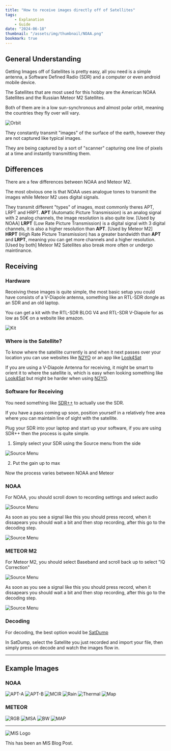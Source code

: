 ```yaml
---
title: "How to receive images directly off of Satellites"
tags:
    - Explanation
    - Guide
date: "2024-06-18"
thumbnail: "/assets/img/thumbnail/NOAA.png"
bookmark: true
---
```


## General Understanding

Getting Images off of Satellites is pretty easy, all you need is a simple antenna, a Software Defined Radio (SDR) and a computer or even android mobile device.

The Satellites that are most used for this hobby are the American NOAA Satellites and the Russian Meteor M2 Satellites.

Both of them are in a low sun-synchronous and almost polar orbit, meaning the countries they fly over will vary.

![Orbit](/assets/orbit.gif)

They constantly transmit "images" of the surface of the earth, however they are not captured like typical images.

They are being captured by a sort of "scanner" capturing one line of pixels at a time and instantly transmitting them.

## Differences

There are a few differences between NOAA and Meteor M2.

The most obvious one is that NOAA uses analogue tones to transmit the images while Meteor M2 uses digital signals.

They transmit different "types" of images, most commonly theres APT, LRPT and HRPT.
**APT** (Automatic Picture Transmission) is an analog signal with 2 analog channels, the image resolution is also quite low. [Used by NOAA]
**LRPT** (Low Rate Picture Transmission) is a digital signal with 3 digital channels, it is also a higher resolution than **APT**. [Used by Meteor M2]
**HRPT** (High Rate Picture Transmission) has a greater bandwidth than **APT** and **LRPT**, meaning you can get more channels and a higher resolution. [Used by both]
Meteor M2 Satellites also break more often or undergo maintinance.

## Receiving

### Hardware

Receiving these images is quite simple, the most basic setup you could have consists of a V-Diapole antenna, something like an RTL-SDR dongle as an SDR and an old laptop.

You can get a kit with the RTL-SDR BLOG V4 and RTL-SDR V-Diapole for as low as 50€ on a website like amazon.

![Kit](/assets/RTL-SDR-V4-with-Dipole-Antenna-Kit.png)

### Where is the Satellite?

To know where the satellite currently is and when it next passes over your location you can use websites like [N2YO](https://n2yo.com) or an app like [Look4Sat](https://github.com/rt-bishop/Look4Sat)

If you are using a V-Diapole Antenna for receiving, it might be smart to orient it to where the satellite is, which is easy when looking something like [Look4Sat](https://github.com/rt-bishop/Look4Sat) but might be harder when using [N2YO](https://n2yo.com).

### Software for Receiving

You need something like [SDR++](https://www.sdrpp.org/) to actually use the SDR.

If you have a pass coming up soon, position yourself in a relatively free area where you can maintain line of sight with the satellite.

Plug your SDR into your laptop and start up your software, if you are using SDR++ then the process is quite simple.

1.  Simply select your SDR using the Source menu from the side

![Source Menu](/assets/SourceMenuSDR.png)

2. Put the gain up to max

Now the process varies between NOAA and Meteor

### NOAA

For NOAA, you should scroll down to recording settings and select audio

![Source Menu](/assets/AUDIO.png)

As soon as you see a signal like this you should press record, when it dissapears you should wait a bit and then stop recording, after this go to the decoding step.

![Source Menu](/assets/NOAA.png)

### METEOR M2

For Meteor M2, you should select Baseband and scroll back up to select "IQ Correction"

![Source Menu](/assets/BASEBAND.png)

As soon as you see a signal like this you should press record, when it dissapears you should wait a bit and then stop recording, after this go to the decoding step.

![Source Menu](/assets/METEOR.png)

### Decoding

For decoding, the best option would be [SatDump](https://www.satdump.org/)

In SatDump, select the Satellite you just recorded and import your file, then simply press on decode and watch the images flow in.

---

## Example Images

### NOAA

![APT-A](/assets/NOAAIMAGES/APT-A.png)
![APT-B](/assets/NOAAIMAGES/APT-B.png)
![MCIR](/assets/NOAAIMAGES/avhrr_3_rgb_MCIR.png)
![Rain](/assets/NOAAIMAGES/avhrr_3_rgb_MCIR_Rain_(Uncalibrated).png)
![Thermal](/assets/NOAAIMAGES/avhrr_3_rgb_Thermal_Channel.png)
![Map](/assets/NOAAIMAGES/channel_4_projected.png)

### METEOR

![RGB](/assets/METEORIMAGES/msu_mr_rgb_221.png)
![MSA](/assets/METEORIMAGES/msu_mr_rgb_MSA.png)
![BW](/assets/METEORIMAGES/MSU-MR-1.png)
![MAP](/assets/METEORIMAGES/rgb_msu_mr_rgb_321_projected.png)

---

![MIS Logo](/assets/miko.png)

This has been an MIS Blog Post.
